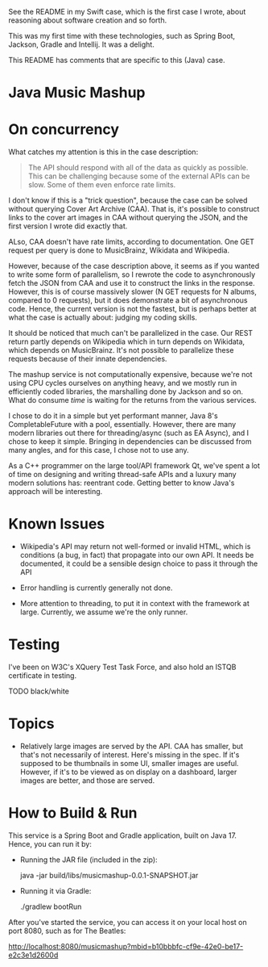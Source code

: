 
See the README in my Swift case, which is the first case I wrote, about reasoning about software creation and so forth.

This was my first time with these technologies, such as Spring Boot, Jackson, Gradle and Intellij. It was a delight.

This README has comments that are specific to this (Java) case.

# Java Music Mashup

# On concurrency

What catches my attention is this in the case description:

> The API should respond with all of the data as quickly as possible. This can be challenging because some of the external APIs can be slow. Some of them even enforce rate limits.

I don't know if this is a "trick question", because the case can be solved without querying Cover Art Archive (CAA). That is, it's possible to construct links to the cover art images in CAA without querying the JSON, and the first version I wrote did exactly that.

ALso, CAA doesn't have rate limits, according to documentation. One GET request per query is done to MusicBrainz, Wikidata and Wikipedia. 

However, because of the case description above, it seems as if you wanted to write some form of parallelism, so I rewrote the code to asynchronously fetch the JSON from CAA and use it to construct the links in the response. However, this is of course massively slower (N GET requests for N albums, compared to 0 requests), but it does demonstrate a bit of asynchronous code. Hence, the current version is not the fastest, but is perhaps better at what the case is actually about: judging my coding skills.

It should be noticed that much can't be parallelized in the case. Our REST return partly depends on Wikipedia which in turn depends on Wikidata, which depends on MusicBrainz. It's not possible to parallelize these requests because of their innate dependencies.

The mashup service is not computationally expensive, because we're not using CPU cycles ourselves on anything heavy, and we mostly run in efficiently coded libraries, the marshalling done by Jackson and so on. What do consume *time* is waiting for the returns from the various services.

I chose to do it in a simple but yet performant manner, Java 8's CompletableFuture with a pool, essentially. However, there are many modern libraries out there for threading/async (such as EA Async), and I chose to keep it simple. Bringing in dependencies can be discussed from many angles, and for this case, I chose not to use any. 

As a C++ programmer on the large tool/API framework Qt, we've spent a lot of time on designing and writing thread-safe APIs and a luxury many modern solutions has: reentrant code. Getting better to know Java's approach will be interesting.

# Known Issues

* Wikipedia's API may return not well-formed or invalid HTML, which is conditions (a bug, in fact) that propagate into our own API. It needs be documented, it could be a sensible design choice to pass it through the API

* Error handling is currently generally not done.

* More attention to threading, to put it in context with the framework at large. Currently, we assume we're the only runner.

# Testing

I've been on W3C's XQuery Test Task Force, and also hold an ISTQB certificate in testing.

TODO black/white

# Topics

* Relatively large images are served by the API. CAA has smaller, but that's not necessarily of interest. Here's missing in the spec. If it's supposed to be thumbnails in some UI, smaller images are useful. However, if it's to be viewed as on display on a dashboard, larger images are better, and those are served.

# How to Build & Run

This service is a Spring Boot and Gradle application, built on Java 17. Hence, you can run it by:

* Running the JAR file (included in the zip):

    java -jar build/libs/musicmashup-0.0.1-SNAPSHOT.jar

* Running it via Gradle:

    ./gradlew bootRun

After you've started the service, you can access it on your local host on port 8080, such as for The Beatles:

<http://localhost:8080/musicmashup?mbid=b10bbbfc-cf9e-42e0-be17-e2c3e1d2600d>

